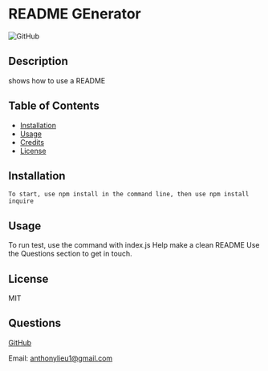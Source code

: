 

  # README GEnerator

  ![GitHub](https://img.shields.io/github/license/anthonylieu/module9-readme-generator)
  
## Description

shows how to use a README

## Table of Contents
* [Installation](#installation)
* [Usage](#usage)
* [Credits](#credits)
* [License](#license)

## Installation

```
To start, use npm install in the command line, then use npm install inquire
```

## Usage
To run test, use the command with index.js
 Help make a clean README
 Use the Questions section to get in touch.
## License
MIT

## Questions

[GitHub](https://github.com/anthonylieu)

Email: anthonylieu1@gmail.com
